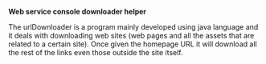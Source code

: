 **Web service console downloader helper**

The urlDownloader is a program mainly developed using java language and it deals with downloading web sites (web pages and all the assets that are related to a certain site). Once given the homepage URL it will download all the rest of the links even those outside the site itself.


